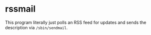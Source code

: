 # rssmail

This program literally just polls an RSS feed for updates and sends the
description via `/sbin/sendmail`.
